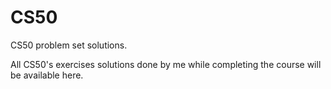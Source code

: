# CS50
CS50 problem set solutions. 

All CS50's exercises solutions done by me while completing the course will be available here.
